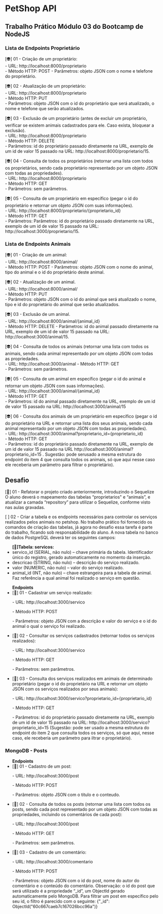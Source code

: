 # PetShop API 

## Trabalho Prático Módulo 03 do Bootcamp de NodeJS 

### Lista de Endpoints Proprietário

[👽] 01 - Criação de um proprietário:  
        - URL: http://localhost:8000/proprietario  
        - Método HTTP: POST
        - Parâmetros: objeto JSON com o nome e telefone do proprietário. 

[👽] 02 - Atualização de um proprietário:  
        - URL: http://localhost:8000/proprietario  
        - Método HTTP: PUT   
        - Parâmetros: objeto JSON com o id do proprietário que será atualizado, o nome e telefone que serão atualizados.   

[👽] 03 - Exclusão de um proprietário (antes de excluir um proprietário, verificar se existem animais cadastrados para ele. Caso exista, bloquear a exclusão).   
        - URL: http://localhost:8000/proprietario  
        - Método HTTP: DELETE  
        - Parâmetros: id do proprietário passado diretamente na URL, exemplo de um id de valor 15 passado na URL: http://localhost:8000/proprietario/15.  

[👽] 04 - Consulta  de  todos  os  proprietários  (retornar  uma  lista  com  todos  os proprietários, sendo cada proprietário representado por um objeto JSON com todas as propriedades).     
        - URL: http://localhost:8000/proprietario  
        - Método HTTP: GET  
        - Parâmetros: sem parâmetros.  

[👽] 05 - Consulta  de  um  proprietário  em  específico  (pegar  o  id  do  proprietário  e retornar um objeto JSON com suas informações).  
        - URL: http://localhost:8000/proprietario/{proprietario_id}    
        - Método HTTP: GET  
        - Parâmetros: Parâmetros: id do proprietário passado diretamente na URL, exemplo de um id de valor 15 passado na URL: http://localhost:3000/proprietario/15.   


### Lista de Endpoints Animais  

[👽] 01 - Criação de um animal:  
        - URL: http://localhost:8000/animal/  
        - Método HTTP: POST
        - Parâmetros: objeto JSON com o nome do animal, tipo do animal e o id do proprietário deste animal.   

[👽] 02 - Atualização de um animal.  
        - URL: http://localhost:8000/animal/  
        - Método HTTP: PUT   
        - Parâmetros:  objeto  JSON  com  o  id  do  animal  que  será  atualizado  o nome, tipo e id do proprietário do animal que serão atualizados.   

[👽] 03 - Exclusão de um animal.  
        - URL: http://localhost:8000/animal/{animal_id}  
        - Método HTTP: DELETE
        - Parâmetros: id do animal passado diretamente na URL, exemplo de um id de valor 15 passado na URL: http://localhost:3000/animal/15.  

[👽] 04 - Consulta de todos os animais (retornar uma lista com todos os animais, sendo cada animal representado por um objeto JSON com todas as propriedades.  
        - URL: http://localhost:3000/animal
        - Método HTTP: GET   
        - Parâmetros: sem parâmetros.    

[👽] 05 - Consulta de um animal em específico (pegar o id do animal e retornar um objeto JSON com suas informações).   
        - URL: http://localhost:3000/animal/{animal_id}  
        - Método HTTP: GET   
        - Parâmetros: id do animal passado diretamente na URL, exemplo de um id de valor 15 passado na URL: http://localhost:3000/animal/15   

[👽] 06 - Consulta  dos  animais  de  um  proprietário  em  específico  (pegar  o  id  do proprietário na URL e retornar uma lista dos seus animais, sendo cada animal representado por um objeto JSON com todas as propriedades).  
        - URL: http://localhost:3000/animal?proprietario_id={proprietario_id}  
        - Método HTTP: GET   
        - Parâmetros: id do proprietário passado diretamente na URL, exemplo de um id de valor 15 passado na URL http://localhost:3000/animal?proprietario_id=15 . Sugestão: pode serusado a mesma estrutura do endpoint do item 4 que consulta todos os animais, só que aqui nesse caso ele receberia um parâmetro para filtrar o proprietário).   



## Desafio  

[👾] 01 -  Refatorar o projeto criado anteriormente, introduzindo o Sequelize O aluno deverá o mapeamento das tabelas “proprietarios" e “animais”, e atualizar a camada “repository” para utilizar o Sequelize, conforme visto nas aulas gravadas.  

[ ] 02 - Criar  a  tabela  e  os  endpoints  necessários  para controlar os serviços realizados pelos animais no petshop. No trabalho prático foi fornecido os comandos de criação das tabelas, já agora no desafio essa tarefa  é  parte  do  trabalho,  ficando  sob  responsabilidade  do  aluno.  A  nova tabela no banco de dados PostgreSQL deverá ter os seguintes campos:  

<ul> <strong>[👾]Tabela: servicos: </strong> 
<li> servico_id (SERIAL, não nulo) – chave primária da tabela. Identificador único do registro, gerado automaticamente no momento da inserção.  </li>

<li> descricao (STRING, não nulo) – descrição do serviço realizado.  </li> 
                
<li>  valor (NUMERIC, não nulo) – valor do serviço realizado.   </li>

<li> animal_id (INT, não nulo) – chave estrangeira para a tabela de animal. Faz referência a qual animal foi realizado o serviço em questão. </li>
</ul>  

<ul><strong>Endpoints</strong>  

<li>
[👾] 01 - Cadastrar um serviço realizado:  
<p>
	- URL: http://localhost:3000/servico
</p>
<p>
	- Método HTTP: POST
</p>
<p>
 - Parâmetros: objeto JSON com a descrição e valor do serviço e o id do animal o qual o serviço foi realizado. 
</p>
</li>

<li>
	[👾] 02 - Consultar os serviços cadastrados (retornar todos os serviços realizados): 
<p>
        - URL: http://localhost:3000/servico
</p>
<p>
	- Método HTTP: GET
</p>
<p>
         - Parâmetros: sem parâmetros. 
</p>
</li>

<li>
	[👾] 03 - Consulta dos serviços realizados em animais de determinado proprietário (pegar  o  id  do  proprietário  na  URL  e  retornar  um  objeto  JSON  com  os serviços realizados por seus animais):  
<p>
        - URL: http://localhost:3000/servico?proprietario_id={proprietario_id}
</p>
<p>
	- Método HTTP: GET
</p>
<p>
        - Parâmetros: id do proprietário passado diretamente na URL, exemplo de um id de valor 15 passado na URL: http://localhost:3000/servico?proprietario_id=15 (Sugestão: pode ser usado a mesma estrutura do endpoint do item 2 que consulta todos os serviços, só que aqui, nesse caso, ele receberia um parâmetro para iltrar o proprietário).
</p> 
</li>
</ul>

### MongoDB - Posts

<ul><strong>Endpoints</strong>  

<li>
        [👾] 01 - Cadastro de um post:  
<p>
	- URL: http://localhost:3000/post
</p>
<p>
	- Método HTTP: POST
</p>
<p>
        - Parâmetros: objeto JSON com o titulo e o conteudo. 
</p>
</li>

<li>
	[👾] 02 - Consulta de todos os posts (retornar uma lista com todos os posts, sendo cada post representado por um objeto JSON com todas as propriedades, incluindo os comentários de cada post): 
<p>
        - URL: http://localhost:3000/post
</p>
<p>
	- Método HTTP: GET
</p>
<p>
         - Parâmetros: sem parâmetros. 
</p>
</li>

<li>
	[👾] 03 - Cadastro de um comentário:
<p>
        - URL: http://localhost:3000/comentario
</p>
<p>
	- Método HTTP: POST
</p>
<p>
        - Parâmetros: objeto JSON com o id do post, nome do autor do comentário e o conteúdo do comentário. Observação: o id do post que será utilizado é a propriedade “_id”, um ObjectId gerado automaticamente pelo MongoDB. Para filtrar um post em específico pelo seu id, o filtro é parecido com o seguinte: {"_id": ObjectId("60c667caeb7c167026bcc96a")}
</p> 
</li>
</ul>